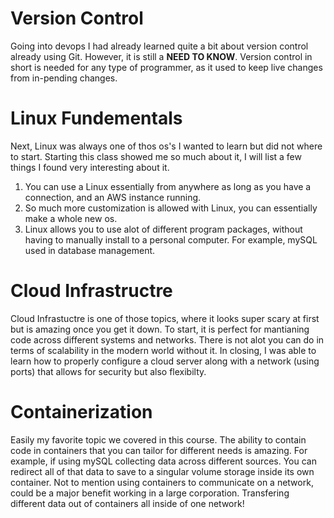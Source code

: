 # Version Control
  Going into devops I had already learned quite a bit about version control already using Git. However, it is still a **NEED TO KNOW**.
  Version control in short is needed for any type of programmer, as it used to keep live changes from in-pending changes.

# Linux Fundementals
  Next, Linux was always one of thos os's I wanted to learn but did not where to start. Starting this class showed me so much about it, I will list a few things I found very interesting about it.

  1. You can use a Linux essentially from anywhere as long as you have a connection, and an AWS instance running.
  2. So much more customization is allowed with Linux, you can essentially make a whole new os.
  3. Linux allows you to use alot of different program packages, without having to manually install to a personal computer. For example, mySQL used in database management.

# Cloud Infrastructre

  Cloud Infrastuctre is one of those topics, where it looks super scary at first but is amazing once you get it down. To start, it is perfect for mantianing code across different systems and networks. There is not alot you can do in terms of scalability in the modern world without it. In closing, I was able to learn how to properly configure a cloud server along with a network (using ports) that allows for security but also flexibilty.

# Containerization 

  Easily my favorite topic we covered in this course. The ability to contain code in containers that you can tailor for different needs is amazing. For example, if using mySQL collecting data across different sources. You can redirect all of that data to save to a singular volume storage inside its own container. Not to mention using containers to communicate on a network, could be a major benefit working in a large corporation. Transfering different data out of containers all inside of one network!